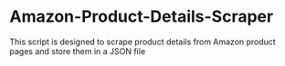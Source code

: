 # Amazon-Product-Details-Scraper
This script is designed to scrape product details from Amazon product pages and store them in a JSON file
